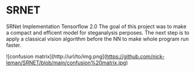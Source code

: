 # SRNET
SRNet Implementation Tensorflow 2.0
The goal of this project was to make a compact and efficent model for steganalysis perposes. 
The next step is to apply a classical vision algorithm before the NN to make whole program run faster.

![confusion matrix](http://url/to/img.png](https://github.com/nick-leman/SRNET/blob/main/confusion%20matrix.jpg)


